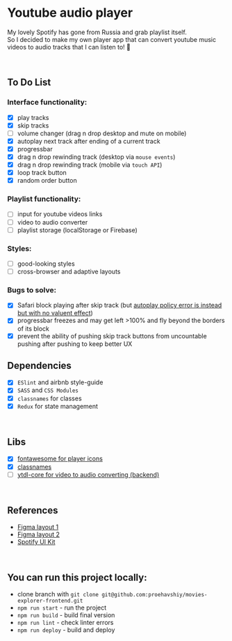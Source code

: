 
# Youtube audio player
My lovely Spotify has gone from Russia and grab playlist itself. <br />
So I decided to make my own player app that can convert youtube music videos to audio tracks that I can listen to! 🥰

<br />

## To Do List
### Interface functionality:
- [x] play tracks
- [x] skip tracks
- [ ] volume changer (drag n drop desktop and mute on mobile)
- [x] autoplay next track after ending of a current track
- [x] progressbar
- [x] drag n drop rewinding track (desktop via `mouse events`)
- [x] drag n drop rewinding track (mobile via `touch API`)
- [x] loop track button
- [x] random order button
### Playlist functionality:
- [ ] input for youtube videos links 
- [ ] video to audio converter
- [ ] playlist storage (localStorage or Firebase)
### Styles:
- [ ] good-looking styles
- [ ] cross-browser and adaptive layouts
### Bugs to solve:
- [x] Safari block playing after skip track (but [autoplay policy error is instead but with no valuent effect](https://developer.chrome.com/blog/autoplay/))
- [x] progressbar freezes and may get left >100% and fly beyond the borders of its block
- [x] prevent the ability of pushing skip track buttons from uncountable pushing after pushing to keep better UX

## Dependencies
- [x] `ESlint` and airbnb style-guide
- [x] `SASS` and `CSS Modules`
- [x] `classnames` for classes
- [x] `Redux` for state management 

<br />

## Libs
- [x] [fontawesome for player icons](https://fontawesome.com/v5/docs/web/use-with/react)
- [x] [classnames](https://www.npmjs.com/package/classnames)
- [ ] [ytdl-core for video to audio converting (backend)](https://www.npmjs.com/package/ytdl-core)

<br />

## References
* [Figma layout 1](https://www.figma.com/community/file/1076026332340759981)
* [Figma layout 2](https://www.figma.com/file/YCU5I0mptwWXlE0zsRAETN/Music-Player-UI-KIT%F0%9F%8E%A7-(Community)?node-id=1%3A2648)
* [Spotify UI Kit](https://www.figma.com/file/kBF55NUoaQeP4PUoTh51wR/Spotify-UI-Design-(Search%2FArtist-Profile)-(Community)?node-id=42%3A28)

<br />

## You can run this project locally:
* clone branch with `git clone git@github.com:proehavshiy/movies-explorer-frontend.git`
* `npm run start` - run the project
* `npm run build` - build final version
* `npm run lint` - check linter errors
* `npm run deploy` - build and deploy
